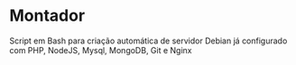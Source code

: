 # Montador
Script em Bash para criação automática de servidor Debian já configurado com PHP, NodeJS, Mysql, MongoDB, Git e Nginx
